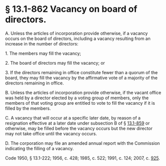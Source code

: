 # § 13.1-862 Vacancy on board of directors.

<p>A. Unless the articles of incorporation provide otherwise, if a vacancy occurs on the board of directors, including a vacancy resulting from an increase in the number of directors:</p><p>1. The members may fill the vacancy;</p><p>2. The board of directors may fill the vacancy; or</p><p>3. If the directors remaining in office constitute fewer than a quorum of the board, they may fill the vacancy by the affirmative vote of a majority of the directors remaining in office.</p><p>B. Unless the articles of incorporation provide otherwise, if the vacant office was held by a director elected by a voting group of members, only the members of that voting group are entitled to vote to fill the vacancy if it is filled by the members.</p><p>C. A vacancy that will occur at a specific later date, by reason of a resignation effective at a later date under subsection B of § <a href='http://law.lis.virginia.gov/vacode/13.1-859/'>13.1-859</a> or otherwise, may be filled before the vacancy occurs but the new director may not take office until the vacancy occurs.</p><p>D. The corporation may file an amended annual report with the Commission indicating the filling of a vacancy.</p><p>Code 1950, § 13.1-222; 1956, c. 428; 1985, c. 522; 1991, c. 124; 2007, c. <a href='http://lis.virginia.gov/cgi-bin/legp604.exe?071+ful+CHAP0925'>925</a>.</p>